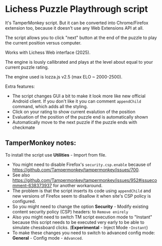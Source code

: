 # Lichess Puzzle Playthrough script

It's TamperMonkey script. But it can be converted into Chrome/Firefox extension too, because it doesn't use any Web Extensions API at all.

The script allows you to click "next" button
at the end of the puzzle to play the current
position versus computer.

Works with Lichess Web interface (2025).

The engine is lously callibrated and plays at the level about equal to your current puzzle rating.

The engine used is lozza.js v2.5 (max ELO ~ 2000-2500).

Extra features:

* The script changes GUI a bit to make it look more like new official Android client. If you don't like it you can comment `appendChild` command, which adds all the styling.
* Click on your rating to show current evalution of the position
* Evaluation of the position of the puzzle end is automatically shown
* Automatically move to the next puzzle if the puzzle ends with checkmate


## TamperMonkey notes:

To install the script use **Utilities** - Import from file.
* You might need to disable Firefox's `security.csp.enable` because of
https://github.com/Tampermonkey/tampermonkey/issues/700.
* See also https://github.com/Tampermonkey/tampermonkey/issues/952#issuecomment-638373937 for another workaround.
* The problem is that the script inserts its code using `appendChild` and new versions of Firefox seem to disallow it when site's CSP policy is configured.
* So you might need to change the option **Security** - Modify existing content security policy (CSP) headers: to `Remove enirely`
* Also you might need to switch TM script execution mode to "Instant"
because this script needs to be executed very early to be able to simulate
chessboard clicks. (**Experimental** - Inject Mode -`Instant`)
* To make these changes you need to switch to advanced config mode: **General** - Config mode - `Advanced`.
